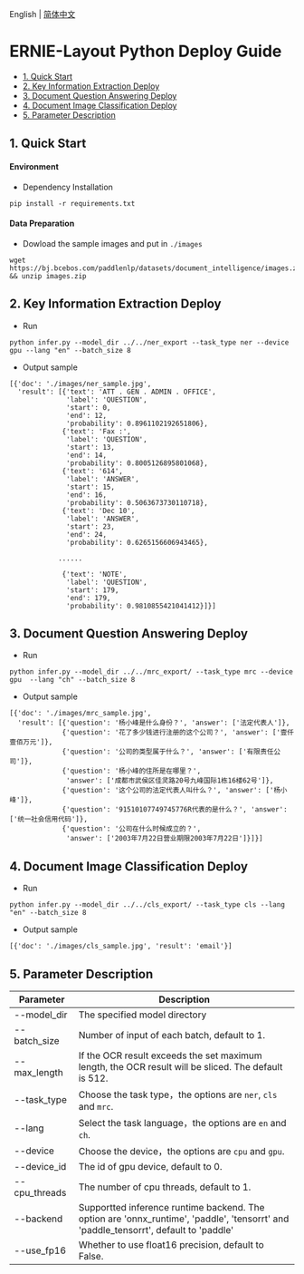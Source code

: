 English | [简体中文](README_ch.md)

# ERNIE-Layout Python Deploy Guide

- [1. Quick Start](#1)
- [2. Key Information Extraction Deploy](#2)
- [3. Document Question Answering Deploy](#3)
- [4. Document Image Classification Deploy](#4)
- [5. Parameter Description](#5)

<a name="1"></a>

## 1. Quick Start

#### Environment

- Dependency Installation

```
pip install -r requirements.txt
```

#### Data Preparation

- Dowload the sample images and put in ``./images``

```shell
wget https://bj.bcebos.com/paddlenlp/datasets/document_intelligence/images.zip && unzip images.zip
```

<a name="2"></a>

## 2. Key Information Extraction Deploy

- Run

```shell
python infer.py --model_dir ../../ner_export --task_type ner --device gpu --lang "en" --batch_size 8
```

- Output sample

```
[{'doc': './images/ner_sample.jpg',
  'result': [{'text': 'ATT . GEN . ADMIN . OFFICE',
              'label': 'QUESTION',
              'start': 0,
              'end': 12,
              'probability': 0.8961102192651806},
             {'text': 'Fax :',
              'label': 'QUESTION',
              'start': 13,
              'end': 14,
              'probability': 0.8005126895801068},
             {'text': '614',
              'label': 'ANSWER',
              'start': 15,
              'end': 16,
              'probability': 0.5063673730110718},
             {'text': 'Dec 10',
              'label': 'ANSWER',
              'start': 23,
              'end': 24,
              'probability': 0.6265156606943465},

            ......

             {'text': 'NOTE',
              'label': 'QUESTION',
              'start': 179,
              'end': 179,
              'probability': 0.9810855421041412}]}]
```

<a name="3"></a>

## 3. Document Question Answering Deploy

- Run

```shell
python infer.py --model_dir ../../mrc_export/ --task_type mrc --device gpu  --lang "ch" --batch_size 8
```

- Output sample

```
[{'doc': './images/mrc_sample.jpg',
  'result': [{'question': '杨小峰是什么身份？', 'answer': ['法定代表人']},
             {'question': '花了多少钱进行注册的这个公司？', 'answer': ['壹仟壹佰万元']},
             {'question': '公司的类型属于什么？', 'answer': ['有限责任公司']},
             {'question': '杨小峰的住所是在哪里？',
              'answer': ['成都市武侯区佳灵路20号九峰国际1栋16楼62号']},
             {'question': '这个公司的法定代表人叫什么？', 'answer': ['杨小峰']},
             {'question': '91510107749745776R代表的是什么？', 'answer': ['统一社会信用代码']},
             {'question': '公司在什么时候成立的？',
              'answer': ['2003年7月22日营业期限2003年7月22日']}]}]
```

<a name="4"></a>

## 4. Document Image Classification Deploy

- Run

```shell
python infer.py --model_dir ../../cls_export/ --task_type cls --lang "en" --batch_size 8
```

- Output sample

```
[{'doc': './images/cls_sample.jpg', 'result': 'email'}]
```

<a name="5"></a>

## 5. Parameter Description

| Parameter | Description |
|----------|--------------|
|--model_dir | The specified model directory |
|--batch_size | Number of input of each batch, default to 1.|
|--max_length | If the OCR result exceeds the set maximum length, the OCR result will be sliced. The default is 512.|
|--task_type| Choose the task type，the options are `ner`, `cls` and `mrc`.|
|--lang| Select the task language，the options are `en` and `ch`.|
|--device | Choose the device，the options are `cpu` and `gpu`. |
|--device_id | The id of gpu device, default to 0. |
|--cpu_threads | The number of cpu threads, default to 1.|
|--backend | Supportted inference runtime backend. The option are 'onnx_runtime', 'paddle', 'tensorrt' and 'paddle_tensorrt', default to 'paddle' |
|--use_fp16 | Whether to use float16 precision, default to False. |
